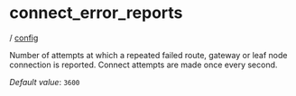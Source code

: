 # connect_error_reports

/ [config](/reference/server-config/index.md) 

Number of attempts at which a repeated failed route, gateway
or leaf node connection is reported. Connect attempts are made
once every second.

*Default value*: `3600`
